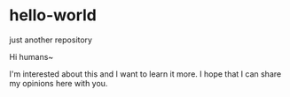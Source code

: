 # hello-world
just another repository

Hi humans~

I'm interested about this and I want to learn it more.
I hope that I can share my opinions here with you.
